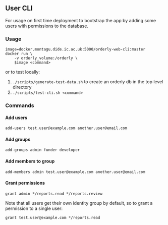 ## User CLI
For usage on first time deployment to bootstrap the app by adding some users with permissions
to the database.

### Usage

    image=docker.montagu.dide.ic.ac.uk:5000/orderly-web-cli:master
    docker run \
        -v orderly_volume:/orderly \
        $image <command>

or to test locally:
1. `./scripts/generate-test-data.sh` to create an orderly db in the top level directory
1. `./scripts/test-cli.sh <command>`

### Commands
#### Add users

    add-users test.user@example.com another.user@email.com

#### Add groups

    add-groups admin funder developer

#### Add members to group

    add-members admin test.user@example.com another.user@email.com

#### Grant permissions

    grant admin */reports.read */reports.review
    
Note that all users get their own identity group by default, so to grant a permission to a single user:
    
    grant test.user@example.com */reports.read
